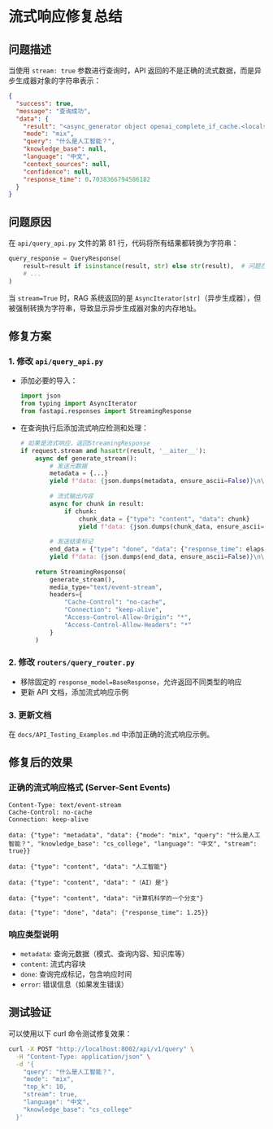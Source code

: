 # 流式响应修复总结

## 问题描述

当使用 `stream: true` 参数进行查询时，API 返回的不是正确的流式数据，而是异步生成器对象的字符串表示：

```json
{
  "success": true,
  "message": "查询成功",
  "data": {
    "result": "<async_generator object openai_complete_if_cache.<locals>.inner at 0x7fbdc4f72980>",
    "mode": "mix",
    "query": "什么是人工智能？",
    "knowledge_base": null,
    "language": "中文",
    "context_sources": null,
    "confidence": null,
    "response_time": 0.7038366794586182
  }
}
```

## 问题原因

在 `api/query_api.py` 文件的第 81 行，代码将所有结果都转换为字符串：

```python
query_response = QueryResponse(
    result=result if isinstance(result, str) else str(result),  # 问题在这里
    # ...
)
```

当 `stream=True` 时，RAG 系统返回的是 `AsyncIterator[str]`（异步生成器），但被强制转换为字符串，导致显示异步生成器对象的内存地址。

## 修复方案

### 1. 修改 `api/query_api.py`

- 添加必要的导入：
  ```python
  import json
  from typing import AsyncIterator
  from fastapi.responses import StreamingResponse
  ```

- 在查询执行后添加流式响应检测和处理：
  ```python
  # 如果是流式响应，返回StreamingResponse
  if request.stream and hasattr(result, '__aiter__'):
      async def generate_stream():
          # 发送元数据
          metadata = {...}
          yield f"data: {json.dumps(metadata, ensure_ascii=False)}\n\n"
          
          # 流式输出内容
          async for chunk in result:
              if chunk:
                  chunk_data = {"type": "content", "data": chunk}
                  yield f"data: {json.dumps(chunk_data, ensure_ascii=False)}\n\n"
          
          # 发送结束标记
          end_data = {"type": "done", "data": {"response_time": elapsed}}
          yield f"data: {json.dumps(end_data, ensure_ascii=False)}\n\n"
      
      return StreamingResponse(
          generate_stream(),
          media_type="text/event-stream",
          headers={
              "Cache-Control": "no-cache",
              "Connection": "keep-alive",
              "Access-Control-Allow-Origin": "*",
              "Access-Control-Allow-Headers": "*"
          }
      )
  ```

### 2. 修改 `routers/query_router.py`

- 移除固定的 `response_model=BaseResponse`，允许返回不同类型的响应
- 更新 API 文档，添加流式响应示例

### 3. 更新文档

在 `docs/API_Testing_Examples.md` 中添加正确的流式响应示例。

## 修复后的效果

### 正确的流式响应格式 (Server-Sent Events)

```
Content-Type: text/event-stream
Cache-Control: no-cache
Connection: keep-alive

data: {"type": "metadata", "data": {"mode": "mix", "query": "什么是人工智能？", "knowledge_base": "cs_college", "language": "中文", "stream": true}}

data: {"type": "content", "data": "人工智能"}

data: {"type": "content", "data": "（AI）是"}

data: {"type": "content", "data": "计算机科学的一个分支"}

data: {"type": "done", "data": {"response_time": 1.25}}
```

### 响应类型说明

- `metadata`: 查询元数据（模式、查询内容、知识库等）
- `content`: 流式内容块
- `done`: 查询完成标记，包含响应时间
- `error`: 错误信息（如果发生错误）

## 测试验证

可以使用以下 curl 命令测试修复效果：

```bash
curl -X POST "http://localhost:8002/api/v1/query" \
  -H "Content-Type: application/json" \
  -d '{
    "query": "什么是人工智能？",
    "mode": "mix",
    "top_k": 10,
    "stream": true,
    "language": "中文", 
    "knowledge_base": "cs_college"
  }'
```
